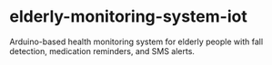 # elderly-monitoring-system-iot
Arduino-based health monitoring system for elderly people with fall detection, medication reminders, and SMS alerts.

